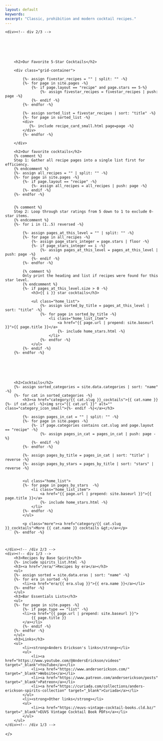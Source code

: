 ```yaml
---
layout: default
keywords:
excerpt: "Classic, prohibition and modern cocktail recipes."
---
```


<div class="grid-container two-thirds">

    <div><!-- div 2/3 -->






        <h2>Our Favorite 5-Star Cocktails</h2>

        <div class="grid-container">

            {%- assign fivestar_recipes = "" | split: "" -%}
            {%- for page in site.pages -%}
                {%- if page.layout == "recipe" and page.stars == 5-%}
                    {%- assign fivestar_recipes = fivestar_recipes | push: page -%}
                {%- endif -%}
            {%- endfor -%}
    
            {%- assign sorted_list = fivestar_recipes | sort: "title" -%}
            {%- for page in sorted_list -%}
            <div>
               {%- include recipe_card_small.html page=page -%}
            </div>
            {%- endfor -%}
            
        </div>

        <h2>Our favorite cocktails</h2>
        {% comment %}
        Step 1: Gather all recipe pages into a single list first for efficiency.
        {% endcomment %}
        {%- assign all_recipes = "" | split: "" -%}
        {%- for page in site.pages -%}
            {%- if page.layout == "recipe" -%}
                {%- assign all_recipes = all_recipes | push: page -%}
            {%- endif -%}
        {%- endfor -%}


        {% comment %}
        Step 2: Loop through star ratings from 5 down to 1 to exclude 0-star items.
        {% endcomment %}
        {%- for i in (1..5) reversed -%}

            {%- assign pages_at_this_level = "" | split: "" -%}
            {%- for page in all_recipes -%}
                {%- assign page_stars_integer = page.stars | floor -%}
                {%- if page_stars_integer == i -%}
                    {%- assign pages_at_this_level = pages_at_this_level | push: page -%}
                {%- endif -%}
            {%- endfor -%}

            {% comment %}
            Only print the heading and list if recipes were found for this star level.
            {% endcomment %}
            {%- if pages_at_this_level.size > 0 -%}
                <h3>{{ i }} star cocktails</h3>

                <ul class="home_list">
                    {%- assign sorted_by_title = pages_at_this_level | sort: "title" -%}
                    {%- for page in sorted_by_title -%}
                        <li class="home_list_item">
                            <a href="{{ page.url | prepend: site.baseurl }}">{{ page.title }}</a>
                            {%- include home_stars.html -%}
                        </li>
                    {%- endfor -%}
                </ul>
            {%- endif -%}
        {%- endfor -%}




        
        
        <h2>Cocktails</h2>
        {%- assign sorted_categories = site.data.categories | sort: "name" -%}
        {%- for cat in sorted_categories -%}
            <h3><a href="category/{{ cat.slug }}_cocktails">{{ cat.name }} {%- if cat.url -%}<img src="{{ cat.url }}" alt="" class="category_icon_small">{%- endif -%}</a></h3>

            {%- assign pages_in_cat = "" | split: "" -%}
            {%- for page in site.pages -%}
                {%- if page.categories contains cat.slug and page.layout == "recipe" -%}
                    {%- assign pages_in_cat = pages_in_cat | push: page -%}
                {%- endif -%}
            {%- endfor -%}

            {%- assign pages_by_title = pages_in_cat | sort: "title" | reverse -%}
            {%- assign pages_by_stars = pages_by_title | sort: "stars" | reverse -%}


            <ul class="home_list">
            {%- for page in pages_by_stars  -%}
                <li class="home_list_item">
                    <a href="{{ page.url | prepend: site.baseurl }}">{{ page.title }}</a>
                    {%- include home_stars.html -%}
                </li>
            {%- endfor -%}
            </ul>

            <p class="more"><a href="category/{{ cat.slug }}_cocktails">More {{ cat.name }} cocktails &gt;</a></p>
        {%- endfor -%}



    </div><!-- /div 2/3 -->
    <div><!-- div 1/3 -->
        <h3>Recipes by Base Spirit</h3>
        {%- include spirits_list.html -%}
        <h3><a href="/era/">Recipes by era</a></h3>
        <ul>
        {%- assign sorted = site.data.eras | sort: "name" -%}
        {%- for era in sorted -%}
            <li><a href="era/{{ era.slug }}">{{ era.name }}</a></li>
        {%- endfor -%}
        </ul>
        <h3>Bar Essentials Lists</h3>
        <ul>
        {%- for page in site.pages -%}
            {%- if page.type == "list" -%}
            <li><a href="{{ page.url | prepend: site.baseurl }}">
                {{ page.title }}
            </a></li>
            {%- endif -%}
        {%- endfor -%}
        </ul>
        <h3>Links</h3>
        <ul>
            <li><strong>Anders Erickson's links</strong></li>
            <ul>
                <li><a href="https://www.youtube.com/@AndersErickson/videos" target="_blank">YouTube</a></li>
                <li><a href="https://www.anderserickson.com/" target="_blank">Website</a></li>
                <li><a href="https://www.patreon.com/anderserickson/posts" target="_blank">Patreon</a></li>
                <li><a href="https://curiada.com/collections/anders-erickson-spirits-collection" target="_blank">Curiada</a></li>
            </ul>
            <li><strong>Other links</strong></li>
            <ul>
                <li><a href="https://euvs-vintage-cocktail-books.cld.bz/" target="_blank">EUVS Vintage Cocktail Book PDFs</a></li>
            </ul>
        </ul>
    </div><!-- /div 1/3 -->
</><!-- /div grid-container -->
